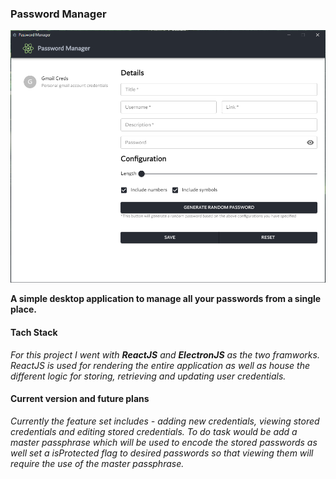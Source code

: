 ### Password Manager
![password manager](./screenshot.png)

**A simple desktop application to manage all your passwords from a single place.**

#### Tach Stack
*For this project I went with **ReactJS** and **ElectronJS** as the two framworks. ReactJS is used for rendering the entire application as well as house the different logic for storing, retrieving and updating user credentials.*

#### Current version and future plans
*Currently the feature set includes - adding new credentials, viewing stored credentials and editing stored credentials. To do task would be add a master passphrase which will be used to encode the stored passwords as well set a isProtected flag to desired passwords so that viewing them will require the use of the master passphrase.*